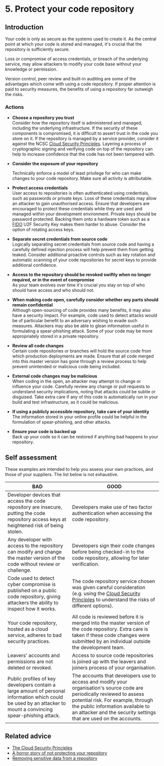 # 5. Protect your code repository

## Introduction

Your code is only as secure as the systems used to create it. As the central point at which your code is stored and managed, it's crucial that the repository is sufficiently secure.

Loss or compromise of access credentials, or breach of the underlying service, may allow attackers to modify your code base without your knowledge or permission.

Version control, peer review and built-in auditing are some of the advantages which come with using a code repository. If proper attention is paid to security measures, the benefits of using a repository far outweigh the risks.


### Actions

* **Choose a repository you trust**  
    Consider how the repository itself is administered and managed, including the underlying infrastructure. If the security of these components is compromised, it is difficult to assert trust in the code you store on it. If the repository is managed by a service provider, consider it against the NCSC [Cloud Security Principles](https://www.ncsc.gov.uk/guidance/cloud-security-collection). Layering a process of cryptographic signing and verifying code on top of the repository can help to increase confidence that the code has not been tampered with.

* **Consider the exposure of your repository**  

    Technically enforce a model of least privilege for who can make changes to your code repository.  Make sure all activity is attributable.

* **Protect access credentials**  
    User access to repositories is often authenticated using credentials, such as passwords or private keys. Loss of these credentials may allow an attacker to gain unauthorised access. Ensure that developers are encouraged to protect these credentials while they are used and managed within your development environment. Private keys should be password protected. Backing them onto a hardware token such as a [FIDO](https://fidoalliance.org/specifications/overview/) U2F Security Key makes them harder to abuse. Consider the option of rotating access keys.

* **Separate secret credentials from source code**  
    Logically separating secret credentials from source code and having a carefully defined injection process will help prevent them from getting leaked. Consider additional proactive controls such as key rotation and automatic scanning of your code repositories for secret keys to provide additional confidence.

* **Access to the repository should be revoked swiftly when no longer required, or in the event of compromise**  
    As your team evolves over time it's crucial you stay on top of who should have access and who should not.

* **When making code open, carefully consider whether any parts should remain confidential**  
    Although open-sourcing of code provides many benefits, it may also have a security impact. For example, code used to detect attacks would be of particular benefit to an adversary wishing to evade such measures. Attackers may also be able to glean information useful in formulating a spear-phishing attack. Some of your code may be more appropriately stored in a private repository.

* **Review all code changes**  
    Certain code repositories or branches will hold the source code from which production deployments are made. Ensure that all code merged into this master version has gone through a review process to help prevent unintended or malicious code being included.

* **External code changes may be malicious**  
    When coding in the open, an attacker may attempt to change or influence your code. Carefully review any change or pull requests to understand security implications, noting that attacks could be subtle or disguised. Take extra care if any of this code is automatically run in your build and test infrastructure, as it could be malicious.

* **If using a publicly accessible repository, take care of your identity**  
    The information stored in your online profile could be helpful in the formulation of spear-phishing, and other attacks.

* **Ensure your code is backed up**  
    Back up your code so it can be restored if anything bad happens to your repository.


## Self assessment

These examples are intended to help you assess your own practices, and those of your suppliers. The list below is not exhaustive.

| BAD | GOOD |
|-----|------|
| Developer devices that access the code repository are insecure, putting the code repository access keys at heightened risk of being stolen. | Developers make use of two factor authentication when accessing the code repository. |
| Any developer with access to the repository can modify and change the master version of the code without review or challenge. | Developers sign their code changes before being checked-in to the code repository, allowing for later verification. |
| Code used to detect cyber compromise is published on a public code repository, giving attackers the ability to inspect how it works. |The code repository service chosen was given careful consideration (e.g. using the [Cloud Security Principles](https://www.ncsc.gov.uk/guidance/cloud-security-collection) to understand the risks of different options). |
| Your code repository, hosted as a cloud service, adheres to bad security practices. | All code is reviewed before it is merged into the master version of the code repository. Extra care is taken if these code changes were submitted by an individual outside the development team. |
| Leavers' accounts and permissions are not deleted or revoked. | Access to source code repositories is joined up with the leavers and joiners process of your organisation. |
| Public profiles of key developers contain a large amount of personal information which could be used by an attacker to mount a convincing spear-phishing attack. | The accounts that developers use to access and modify your organisation's source code are periodically reviewed to assess potential risk. For example, through the public information available to an attacker and the security settings that are used on the accounts. |


## Related advice

* [The Cloud Security Principles](https://www.ncsc.gov.uk/guidance/cloud-security-collection)
* [A horror story of not protecting your repository](https://mikegerwitz.com/papers/git-horror-story)
* [Removing sensitive data from a repository](https://help.github.com/articles/removing-sensitive-data-from-a-repository/)
